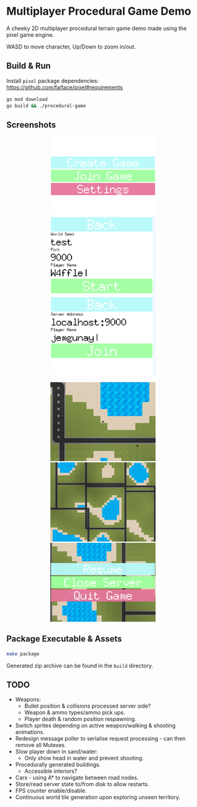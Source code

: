 # Multiplayer Procedural Game Demo

A cheeky 2D multiplayer procedural terrain game demo made using the pixel game engine.

WASD to move character, Up/Down to zoom in/out.

## Build & Run

Install `pixel` package dependencies: https://github.com/faiface/pixel#requirements

```bash
go mod download
go build && ./procedural-game
```

## Screenshots

<p align="center">
  <img src="/screenshots/screenshot_1.png" width="275"/>
  <img src="/screenshots/screenshot_2.png" width="275"/>
  <img src="/screenshots/screenshot_3.png" width="275"/>
</p>
<p align="center">
  <img src="/screenshots/screenshot_4.png" width="275"/>
  <img src="/screenshots/screenshot_5.png" width="275"/>
  <img src="/screenshots/screenshot_6.png" width="275"/>
</p>

## Package Executable & Assets

```bash
make package
```

Generated zip archive can be found in the `build` directory.

## TODO

- Weapons:
    - Bullet position & collisions processed server side?
    - Weapon & ammo types/ammo pick ups.
    - Player death & random position respawning.
- Switch sprites depending on active weapon/walking & shooting animations.
- Redesign message poller to serialise request processing - can then remove all Mutexes.
- Slow player down in sand/water:
    - Only show head in water and prevent shooting.
- Procedurally generated buildings.
    - Accessible interiors?
- Cars - using A* to navigate between road nodes.
- Store/read server state to/from disk to allow restarts.
- FPS counter enable/disable.
- Continuous world tile generation upon exploring unseen territory.
